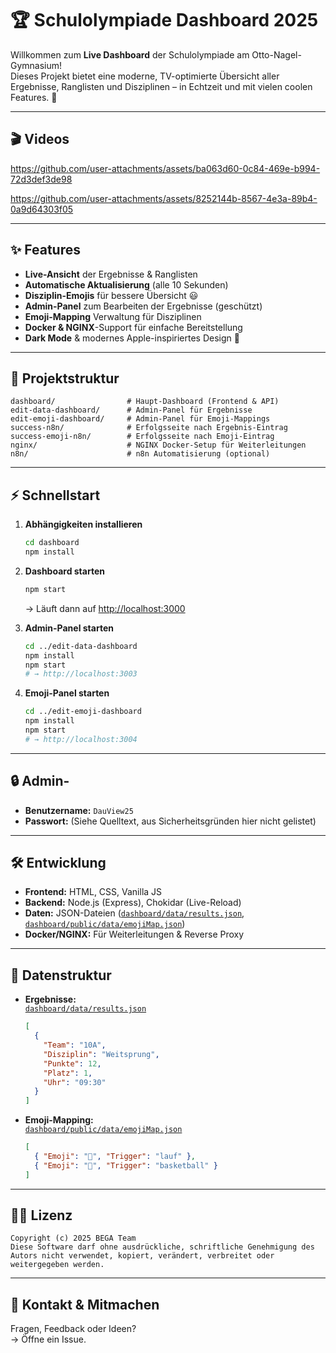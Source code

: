 # 🏆 Schulolympiade Dashboard 2025

Willkommen zum **Live Dashboard** der Schulolympiade am Otto-Nagel-Gymnasium!  
Dieses Projekt bietet eine moderne, TV-optimierte Übersicht aller Ergebnisse, Ranglisten und Disziplinen – in Echtzeit und mit vielen coolen Features. 🚀

---

## 🎬 Videos

https://github.com/user-attachments/assets/ba063d60-0c84-469e-b994-72d3def3de98

https://github.com/user-attachments/assets/8252144b-8567-4e3a-89b4-0a9d64303f05

---

## ✨ Features

- **Live-Ansicht** der Ergebnisse & Ranglisten  
- **Automatische Aktualisierung** (alle 10 Sekunden)
- **Disziplin-Emojis** für bessere Übersicht 😃
- **Admin-Panel** zum Bearbeiten der Ergebnisse (geschützt)
- **Emoji-Mapping** Verwaltung für Disziplinen
- **Docker & NGINX**-Support für einfache Bereitstellung
- **Dark Mode** & modernes Apple-inspiriertes Design 🌙

---

## 🚦 Projektstruktur

```
dashboard/                # Haupt-Dashboard (Frontend & API)
edit-data-dashboard/      # Admin-Panel für Ergebnisse
edit-emoji-dashboard/     # Admin-Panel für Emoji-Mappings
success-n8n/              # Erfolgsseite nach Ergebnis-Eintrag
success-emoji-n8n/        # Erfolgsseite nach Emoji-Eintrag
nginx/                    # NGINX Docker-Setup für Weiterleitungen
n8n/                      # n8n Automatisierung (optional)
```

---

## ⚡ Schnellstart

1. **Abhängigkeiten installieren**
   ```sh
   cd dashboard
   npm install
   ```

2. **Dashboard starten**
   ```sh
   npm start
   ```
   → Läuft dann auf [http://localhost:3000](http://localhost:3000)

3. **Admin-Panel starten**
   ```sh
   cd ../edit-data-dashboard
   npm install
   npm start
   # → http://localhost:3003
   ```

4. **Emoji-Panel starten**
   ```sh
   cd ../edit-emoji-dashboard
   npm install
   npm start
   # → http://localhost:3004
   ```

---

## 🔒 Admin-

- **Benutzername:** `DauView25`
- **Passwort:** (Siehe Quelltext, aus Sicherheitsgründen hier nicht gelistet)

---

## 🛠️ Entwicklung

- **Frontend:** HTML, CSS, Vanilla JS
- **Backend:** Node.js (Express), Chokidar (Live-Reload)
- **Daten:** JSON-Dateien ([`dashboard/data/results.json`](dashboard/data/results.json ), [`dashboard/public/data/emojiMap.json`](dashboard/public/data/emojiMap.json ))
- **Docker/NGINX:** Für Weiterleitungen & Reverse Proxy

---

## 📂 Datenstruktur

- **Ergebnisse:**  
  [`dashboard/data/results.json`](dashboard/data/results.json )
  ```json
  [
    {
      "Team": "10A",
      "Disziplin": "Weitsprung",
      "Punkte": 12,
      "Platz": 1,
      "Uhr": "09:30"
    }
  ]
  ```

- **Emoji-Mapping:**  
  [`dashboard/public/data/emojiMap.json`](dashboard/public/data/emojiMap.json )
  ```json
  [
    { "Emoji": "🏃", "Trigger": "lauf" },
    { "Emoji": "🏀", "Trigger": "basketball" }
  ]
  ```

---

## 👨‍💻 Lizenz

```
Copyright (c) 2025 BEGA Team
Diese Software darf ohne ausdrückliche, schriftliche Genehmigung des Autors nicht verwendet, kopiert, verändert, verbreitet oder weitergegeben werden.
```

---

## 💬 Kontakt & Mitmachen

Fragen, Feedback oder Ideen?  
-> Öffne ein Issue.
